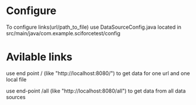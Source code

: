 # Configure
To configure links(url/path_to_file) use DataSourceConfig.java located in src/main/java/com.example.sciforcetest/config

# Avilable links
use end point / (like "http://localhost:8080/") to get data for one url and one local file

use end-point /all (like "http://localhost:8080/all") to get data from all data sources
